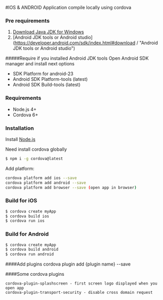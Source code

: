#IOS & ANDROID Application compile locally using cordova

### Pre requirements

1. [Download Java JDK for Windows](https://www.oracle.com/technetwork/java/javase/downloads/jdk8-downloads-2133151.html  "Download Java JDK")
2. [Android JDK tools or Android studio](https://developer.android.com/sdk/index.html#download / "Android JDK tools or Android studio")

#####Require if you installed Android JDK tools
Open Android SDK manager and install next options
- SDK Platform for android-23
- Android SDK Platform-tools (latest)
- Android SDK Build-tools (latest)

### Requirements
  - Node.js 4+
  - Cordova 6+

### Installation
Install [Node.js](https://nodejs.org/en/download/stable/)

Need install cordova globally
```sh
$ npm i -g cordova@latest
```

Add platform:
```sh
cordova platform add ios --save
cordova platform add android --save
cordova platform add browser --save (open app in browser)
```

### Build for iOS

```sh
$ cordova create myApp
$ cordova build ios
$ cordova run ios
```

### Build for Android

```sh
$ cordova create myApp
$ cordova build android
$ cordova run android
```

####Add plugins
cordova plugin add {plugin name} --save

####Some cordova plugins
```
cordova-plugin-splashscreen - first screen logo displayed when you open app
cordova-plugin-transport-security - disable cross domain request
```


